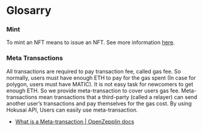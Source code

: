 # Glosarry

### Mint

To mint an NFT means to issue an NFT. See more information [here](https://help.foundation.app/en/articles/4742869-a-complete-guide-to-minting-an-nft).

### Meta Transactions

All transactions are required to pay transaction fee, called gas fee.
So normally, users must have enough ETH to pay for the gas spent (In case for polygon, users must have MATIC).
It is not easy task for newcomers to get enough ETH.
So we provide meta-transaction to cover users gas fee. 
Meta-transactions mean transactions that a third-party (called a relayer) can send another user’s transactions and pay themselves for the gas cost.
By using Hokusai API, Users can easily use meta-transaction.

- [What is a Meta-transaction | OpenZepplin docs](https://docs.openzeppelin.com/learn/sending-gasless-transactions#what-is-a-meta-tx)